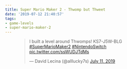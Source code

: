 ```yaml
---
title: Super Mario Maker 2 - Thwomp but Thweet
date: '2019-07-12 21:40:57'
tags:
- game-levels
- super-mario-maker-2
---
```


<figure class="kg-card kg-embed-card"><blockquote class="twitter-tweet">
<p lang="en" dir="ltr">I built a level around Thwomps! KS7-J5W-BLG <a href="https://twitter.com/hashtag/SuperMarioMaker2?src=hash&amp;ref_src=twsrc%5Etfw">#SuperMarioMaker2</a> <a href="https://twitter.com/hashtag/NintendoSwitch?src=hash&amp;ref_src=twsrc%5Etfw">#NintendoSwitch</a> <a href="https://t.co/ssWUDJTdMs">pic.twitter.com/ssWUDJTdMs</a></p>— David Lecina (@alllucky7s) <a href="https://twitter.com/alllucky7s/status/1149446596196630528?ref_src=twsrc%5Etfw">July 11, 2019</a>
</blockquote>
<script async src="https://platform.twitter.com/widgets.js" charset="utf-8"></script>
</figure>